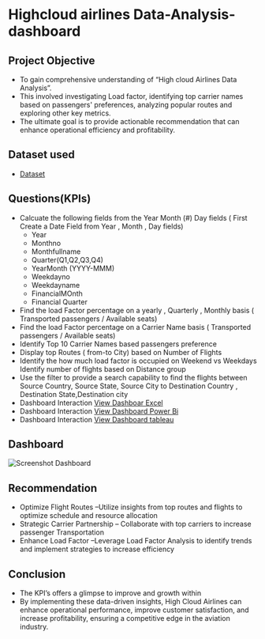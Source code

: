 # Highcloud airlines Data-Analysis-dashboard
## Project Objective
-	To gain comprehensive understanding of “High cloud Airlines Data Analysis”.
-	This involved investigating Load factor, identifying top carrier names based on passengers' preferences, analyzing popular routes and exploring other key metrics.
-	The ultimate goal is to provide actionable recommendation that can enhance operational efficiency and profitability.

## Dataset used
- <a href="https://github.com/ANSHIKA284/Data-Analysis-dashboard/blob/main/Maindata_file%201.xlsb">Dataset</a>

## Questions(KPIs)
- Calcuate the following fields from the Year Month (#) Day  fields ( First Create a Date Field from Year , Month , Day fields)
   -  Year
   -  Monthno
   -  Monthfullname
   -  Quarter(Q1,Q2,Q3,Q4)
   -  YearMonth (YYYY-MMM)
   -  Weekdayno
   -  Weekdayname
   -  FinancialMOnth
   -  Financial Quarter
-  Find the load Factor percentage on a yearly , Quarterly , Monthly basis ( Transported passengers / Available seats)
-  Find the load Factor percentage on a Carrier Name basis ( Transported passengers / Available seats)
-  Identify Top 10 Carrier Names based passengers preference 
-  Display top Routes ( from-to City) based on Number of Flights 
-	Identify the how much load factor is occupied on Weekend vs Weekdays
   Identify number of flights based on Distance group
-  Use the filter to provide a search capability to find the flights between Source Country, Source State, Source City to Destination Country , Destination State,Destination city
 - Dashboard Interaction <a href="https://github.com/ANSHIKA284/Data-Analysis-dashboard/blob/main/Screenshot%20Excel%20Dashboard.png">View Dashboar Excel</a>
 -  Dashboard Interaction <a href= "https://github.com/ANSHIKA284/Data-Analysis-dashboard/blob/main/Screenshot%20Power%20bi%20Dashboard.png">View Dashboard Power Bi</a>
-  Dashboard Interaction <a href= "https://github.com/ANSHIKA284/Data-Analysis-dashboard/blob/main/Screenshot%20Tableau%20Dashboard.png">View Dashboard tableau</a>
## Dashboard
![Screenshot Dashboard](https://github.com/user-attachments/assets/e70fc9df-5334-4781-a9f3-3f1b9300c895)

## Recommendation
-	Optimize Flight Routes –Utilize insights from top routes and flights to optimize schedule and resource allocation
- 	Strategic Carrier Partnership – Collaborate with top carriers to increase passenger Transportation
-  Enhance Load Factor –Leverage Load Factor Analysis to identify trends and implement strategies to increase efficiency 
## Conclusion
-	The KPI’s offers a glimpse to improve and growth within
-	By implementing these data-driven insights, High Cloud Airlines can enhance operational performance, improve customer satisfaction, and increase profitability, ensuring a competitive edge in the aviation industry.





